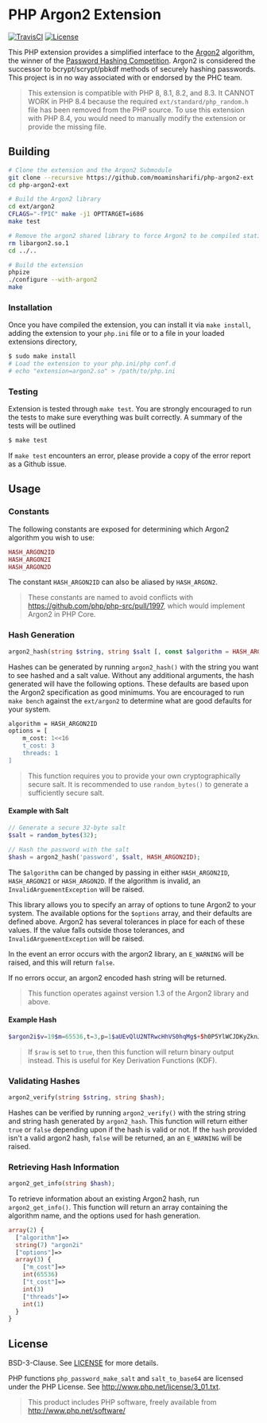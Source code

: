 # PHP Argon2 Extension

[![TravisCI](https://img.shields.io/travis/charlesportwoodii/php-argon2-ext.svg?style=flat-square "TravisCI")](https://travis-ci.org/charlesportwoodii/php-argon2-ext)
[![License](https://img.shields.io/badge/license-BSD-orange.svg?style=flat-square "License")](https://github.com/charlesportwoodii//php-argon2-ext/blob/master/LICENSE.md)


This PHP extension provides a simplified interface to the [Argon2](https://github.com/P-H-C/phc-winner-argon2) algorithm, the winner of the [Password Hashing Competition](https://password-hashing.net/). Argon2 is considered the successor to bcrypt/scrypt/pbkdf methods of securely hashing passwords. This project is in no way associated with or endorsed by the PHC team.

> This extension is compatible with PHP 8, 8.1, 8.2, and 8.3. It CANNOT WORK in PHP 8.4 because the required `ext/standard/php_random.h` file has been removed from the PHP source. To use this extension with PHP 8.4, you would need to manually modify the extension or provide the missing file.

## Building

```bash
# Clone the extension and the Argon2 Submodule
git clone --recursive https://github.com/moaminsharifi/php-argon2-ext
cd php-argon2-ext

# Build the Argon2 library
cd ext/argon2
CFLAGS="-fPIC" make -j1 OPTTARGET=i686
make test

# Remove the argon2 shared library to force Argon2 to be compiled statically into the extension
rm libargon2.so.1
cd ../..

# Build the extension
phpize
./configure --with-argon2
make
```

### Installation

Once you have compiled the extension, you can install it via `make install`, adding the extension to your `php.ini` file or to a file in your loaded extensions directory,

```bash
$ sudo make install
# Load the extension to your php.ini/php conf.d
# echo "extension=argon2.so" > /path/to/php.ini
```

### Testing

Extension is tested through `make test`. You are strongly encouraged to run the tests to make sure everything was built correctly. A summary of the tests will be outlined

```bash
$ make test
```

If `make test` encounters an error, please provide a copy of the error report as a Github issue.

## Usage

### Constants

The following constants are exposed for determining which Argon2 algorithm you wish to use:

```php
HASH_ARGON2ID
HASH_ARGON2I
HASH_ARGON2D
```

The constant `HASH_ARGON2ID` can also be aliased by `HASH_ARGON2`.

> These constants are named to avoid conflicts with https://github.com/php/php-src/pull/1997, which would implement Argon2 in PHP Core.

### Hash Generation
```php
argon2_hash(string $string, string $salt [, const $algorithm = HASH_ARGON2ID] [, array $options ] [, bool $raw = false ]);
```

Hashes can be generated by running `argon2_hash()` with the string you want to see hashed and a salt value. Without any additional arguments, the hash generated will have the following options. These defaults are based upon the Argon2 specification as good minimums. You are encouraged to run `make bench` against the `ext/argon2` to determine what are good defaults for your system.

```bash
algorithm = HASH_ARGON2ID
options = [
    m_cost: 1<<16
    t_cost: 3
    threads: 1
]
```

> This function requires you to provide your own cryptographically secure salt. It is recommended to use `random_bytes()` to generate a sufficiently secure salt.

#### Example with Salt

```php
// Generate a secure 32-byte salt
$salt = random_bytes(32);

// Hash the password with the salt
$hash = argon2_hash('password', $salt, HASH_ARGON2ID);
```

The `$algorithm` can be changed by passing in either `HASH_ARGON2ID`, `HASH_ARGON2I` or `HASH_ARGON2D`. If the algorithm is invalid, an `InvalidArguementException` will be raised.

This library allows you to specify an array of options to tune Argon2 to your system. The available options for the `$options` array, and their defaults are defined above. Argon2 has several tolerances in place for each of these values. If the value falls outside those tolerances, and `InvalidArguementException` will be raised.

In the event an error occurs with the argon2 library, an `E_WARNING` will be raised, and this will return `false`.

If no errors occur, an argon2 encoded hash string will be returned.

> This function operates against version 1.3 of the Argon2 library and above.

#### Example Hash
```php
$argon2i$v=19$m=65536,t=3,p=1$aUEvQlU2NTRwcHhVS0hqMg$+5h0P5YlWCJDKyZknJ0sAyqQtZjhuP1Bkw/E2It4IcE
```

> If `$raw` is set to `true`, then this function will return binary output instead. This is useful for Key Derivation Functions (KDF).

### Validating Hashes
```php
argon2_verify(string $string, string $hash);
```

Hashes can be verified by running `argon2_verify()` with the string string and string hash generated by `argon2_hash`. This function will return either `true` or `false` depending upon if the hash is valid or not. If the `hash` provided isn't a valid argon2 hash, `false` will be returned, an an `E_WARNING` will be raised.

### Retrieving Hash Information
```php
argon2_get_info(string $hash);
```

To retrieve information about an existing Argon2 hash, run `argon2_get_info()`. This function will return an array containing the algorithm name, and the options used for hash generation.

```php
array(2) {
  ["algorithm"]=>
  string(7) "argon2i"
  ["options"]=>
  array(3) {
    ["m_cost"]=>
    int(65536)
    ["t_cost"]=>
    int(3)
    ["threads"]=>
    int(1)
  }
}
```

## License

BSD-3-Clause. See [LICENSE](LICENSE) for more details.

PHP functions `php_password_make_salt` and `salt_to_base64` are licensed under the PHP License. See http://www.php.net/license/3_01.txt.

> This product includes PHP software, freely available from <http://www.php.net/software/>